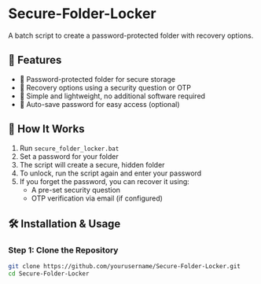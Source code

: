 # Secure-Folder-Locker

A batch script to create a password-protected folder with recovery options.

## 🚀 Features
- 🔐 Password-protected folder for secure storage  
- 🔑 Recovery options using a security question or OTP  
- 📂 Simple and lightweight, no additional software required  
- 💾 Auto-save password for easy access (optional)  

## 📜 How It Works
1. Run `secure_folder_locker.bat`
2. Set a password for your folder
3. The script will create a secure, hidden folder
4. To unlock, run the script again and enter your password
5. If you forget the password, you can recover it using:
   - A pre-set security question
   - OTP verification via email (if configured)

## 🛠 Installation & Usage
### **Step 1: Clone the Repository**
```sh
git clone https://github.com/yourusername/Secure-Folder-Locker.git
cd Secure-Folder-Locker
